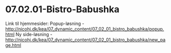 # 07.02.01-Bistro-Babushka

Link til hjemmesider:
Popup-løsning - http://nicohj.dk/kea/07_dynamic_content/07_02_01_bistro_babushka/popup.html
Ny side-løsning - http://nicohj.dk/kea/07_dynamic_content/07_02_01_bistro_babushka/new_page.html
